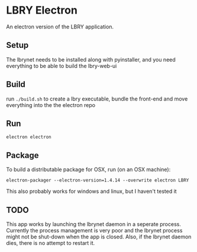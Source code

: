 # LBRY Electron

An electron version of the LBRY application.

## Setup

The lbrynet needs to be installed along with pyinstaller, and you
need everything to be able to build the lbry-web-ui

## Build

run `./build.sh` to create a lbry executable, bundle the front-end and move
everything into the the electron repo

## Run

`electron electron`

## Package

To build a distributable package for OSX, run (on an OSX machine):

`electron-packager --electron-version=1.4.14 --overwrite electron LBRY`

This also probably works for windows and linux, but I haven't tested it

## TODO

This app works by launching the lbrynet daemon in a seperate process.  Currently the
process management is very poor and the lbrynet process might not be shut-down when the app
is closed. Also, if the lbrynet daemon dies, there is no attempt to restart it.
